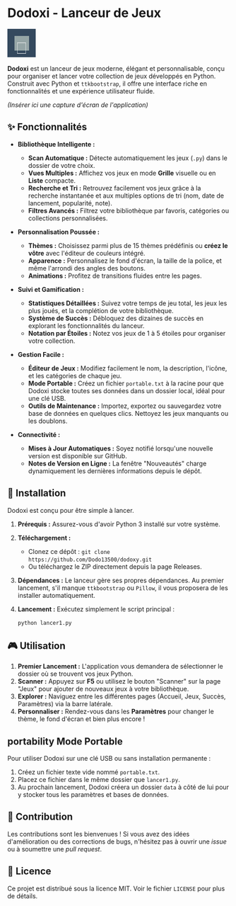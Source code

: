 # Dodoxi - Lanceur de Jeux
![Dodoxi Logo](https://raw.githubusercontent.com/Dodo13500/dodoxy/main/images/default_icon.png)

**Dodoxi** est un lanceur de jeux moderne, élégant et personnalisable, conçu pour organiser et lancer votre collection de jeux développés en Python. Construit avec Python et `ttkbootstrap`, il offre une interface riche en fonctionnalités et une expérience utilisateur fluide.

*(Insérer ici une capture d'écran de l'application)*

## ✨ Fonctionnalités

-   **Bibliothèque Intelligente :**
    -   **Scan Automatique :** Détecte automatiquement les jeux (`.py`) dans le dossier de votre choix.
    -   **Vues Multiples :** Affichez vos jeux en mode **Grille** visuelle ou en **Liste** compacte.
    -   **Recherche et Tri :** Retrouvez facilement vos jeux grâce à la recherche instantanée et aux multiples options de tri (nom, date de lancement, popularité, note).
    -   **Filtres Avancés :** Filtrez votre bibliothèque par favoris, catégories ou collections personnalisées.

-   **Personnalisation Poussée :**
    -   **Thèmes :** Choisissez parmi plus de 15 thèmes prédéfinis ou **créez le vôtre** avec l'éditeur de couleurs intégré.
    -   **Apparence :** Personnalisez le fond d'écran, la taille de la police, et même l'arrondi des angles des boutons.
    -   **Animations :** Profitez de transitions fluides entre les pages.

-   **Suivi et Gamification :**
    -   **Statistiques Détaillées :** Suivez votre temps de jeu total, les jeux les plus joués, et la complétion de votre bibliothèque.
    -   **Système de Succès :** Débloquez des dizaines de succès en explorant les fonctionnalités du lanceur.
    -   **Notation par Étoiles :** Notez vos jeux de 1 à 5 étoiles pour organiser votre collection.

-   **Gestion Facile :**
    -   **Éditeur de Jeux :** Modifiez facilement le nom, la description, l'icône, et les catégories de chaque jeu.
    -   **Mode Portable :** Créez un fichier `portable.txt` à la racine pour que Dodoxi stocke toutes ses données dans un dossier local, idéal pour une clé USB.
    -   **Outils de Maintenance :** Importez, exportez ou sauvegardez votre base de données en quelques clics. Nettoyez les jeux manquants ou les doublons.

-   **Connectivité :**
    -   **Mises à Jour Automatiques :** Soyez notifié lorsqu'une nouvelle version est disponible sur GitHub.
    -   **Notes de Version en Ligne :** La fenêtre "Nouveautés" charge dynamiquement les dernières informations depuis le dépôt.

## 🚀 Installation

Dodoxi est conçu pour être simple à lancer.

1.  **Prérequis :** Assurez-vous d'avoir Python 3 installé sur votre système.

2.  **Téléchargement :**
    -   Clonez ce dépôt : `git clone https://github.com/Dodo13500/dodoxy.git`
    -   Ou téléchargez le ZIP directement depuis la page Releases.

3.  **Dépendances :**
    Le lanceur gère ses propres dépendances. Au premier lancement, s'il manque `ttkbootstrap` ou `Pillow`, il vous proposera de les installer automatiquement.

4.  **Lancement :**
    Exécutez simplement le script principal :
    ```bash
    python lancer1.py
    ```

## 🎮 Utilisation

1.  **Premier Lancement :** L'application vous demandera de sélectionner le dossier où se trouvent vos jeux Python.
2.  **Scanner :** Appuyez sur **F5** ou utilisez le bouton "Scanner" sur la page "Jeux" pour ajouter de nouveaux jeux à votre bibliothèque.
3.  **Explorer :** Naviguez entre les différentes pages (Accueil, Jeux, Succès, Paramètres) via la barre latérale.
4.  **Personnaliser :** Rendez-vous dans les **Paramètres** pour changer le thème, le fond d'écran et bien plus encore !

##  portability Mode Portable

Pour utiliser Dodoxi sur une clé USB ou sans installation permanente :
1.  Créez un fichier texte vide nommé `portable.txt`.
2.  Placez ce fichier dans le même dossier que `lancer1.py`.
3.  Au prochain lancement, Dodoxi créera un dossier `data` à côté de lui pour y stocker tous les paramètres et bases de données.

## 🤝 Contribution

Les contributions sont les bienvenues ! Si vous avez des idées d'amélioration ou des corrections de bugs, n'hésitez pas à ouvrir une *issue* ou à soumettre une *pull request*.

## 📜 Licence

Ce projet est distribué sous la licence MIT. Voir le fichier `LICENSE` pour plus de détails.

